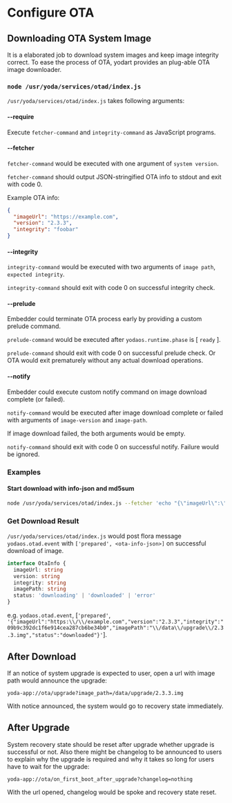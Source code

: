 # Configure OTA

## Downloading OTA System Image

It is a elaborated job to download system images and keep image integrity correct. To ease the process of OTA, yodart provides an plug-able OTA image downloader.

### `node /usr/yoda/services/otad/index.js`

`/usr/yoda/services/otad/index.js` takes following arguments:

#### --require

Execute `fetcher-command` and `integrity-command` as JavaScript programs.

#### --fetcher <fetcher-command>

`fetcher-command` would be executed with one argument of `system version`.

`fetcher-command` should output JSON-stringified OTA info to stdout and exit with code 0.

Example OTA info:
```json
{
  "imageUrl": "https://example.com",
  "version": "2.3.3",
  "integrity": "foobar"
}
```

#### --integrity <integrity-command>

`integrity-command` would be executed with two arguments of `image path`, `expected integrity`.

`integrity-command` should exit with code 0 on successful integrity check.

#### --prelude <prelude-command>

Embedder could terminate OTA process early by providing a custom prelude command.

`prelude-command` would be executed after `yodaos.runtime.phase` is [ `ready` ].

`prelude-command` should exit with code 0 on successful prelude check. Or OTA would exit prematurely without any actual download operations.

#### --notify <notify-command>

Embedder could execute custom notify command on image download complete (or failed).

`notify-command` would be executed after image download complete or failed with arguments of `image-version` and `image-path`.

If image download failed, the both arguments would be empty.

`notify-command` should exit with code 0 on successful notify. Failure would be ignored.

### Examples

#### Start download with info-json and md5sum

```bash
node /usr/yoda/services/otad/index.js --fetcher 'echo "{\"imageUrl\":\"https://example.com\",\"version\":\"2.3.3\",\"integrity\":\"09b9c392dc1f6e914cea287cb6be34b0\"}" #' --integrity "bash -c 'printf \"\$1  \$0\" | md5sum -c'"
```

### Get Download Result

`/usr/yoda/services/otad/index.js` would post flora message `yodaos.otad.event` with `['prepared', <ota-info-json>]` on successful download of image.

```typescript
interface OtaInfo {
  imageUrl: string
  version: string
  integrity: string
  imagePath: string
  status: 'downloading' | 'downloaded' | 'error'
}
```

e.g. `yodaos.otad.event`, [`'prepared'`, `'{"imageUrl":"https:\\/\\/example.com","version":"2.3.3","integrity":"09b9c392dc1f6e914cea287cb6be34b0","imagePath":"\\/data\\/upgrade\\/2.3.3.img","status":"downloaded"}'`].

## After Download

If an notice of system upgrade is expected to user, open a url with image path would announce the upgrade:

`yoda-app://ota/upgrade?image_path=/data/upgrade/2.3.3.img`

With notice announced, the system would go to recovery state immediately.

## After Upgrade

System recovery state should be reset after upgrade whether upgrade is successful or not. Also there might be changelog to be announced to users to explain why the upgrade is required and why it takes so long for users have to wait for the upgrade:

`yoda-app://ota/on_first_boot_after_upgrade?changelog=nothing`

With the url opened, changelog would be spoke and recovery state reset.
